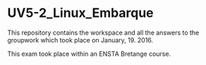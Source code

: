 # UV5-2_Linux_Embarque

This repository contains the workspace and all the answers to the groupwork which took place on January, 19. 2016.





This exam took place within an ENSTA Bretange course.
